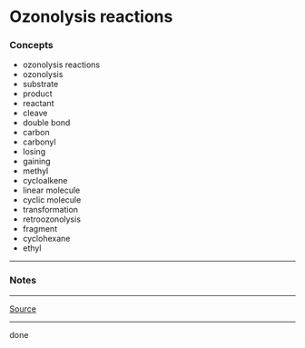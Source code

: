 # Ozonolysis reactions

### Concepts

- ozonolysis reactions
- ozonolysis
- substrate
- product
- reactant
- cleave
- double bond
- carbon
- carbonyl
- losing
- gaining
- methyl
- cycloalkene
- linear molecule
- cyclic molecule
- transformation
- retroozonolysis
- fragment
- cyclohexane
- ethyl

---

### Notes

---

[Source](https://youtu.be/7yVH3LERFEY)

---

done